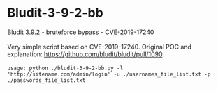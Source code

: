 # Bludit-3-9-2-bb
Bludit 3.9.2 - bruteforce bypass - CVE-2019-17240
\
\
Very simple script based on CVE-2019-17240.
Original POC and explanation: https://github.com/bludit/bludit/pull/1090.
\
\
`usage: python ./bludit-3-9-2-bb.py -l 'http://sitename.com/admin/login' -u ./usernames_file_list.txt -p ./passwords_file_list.txt`


